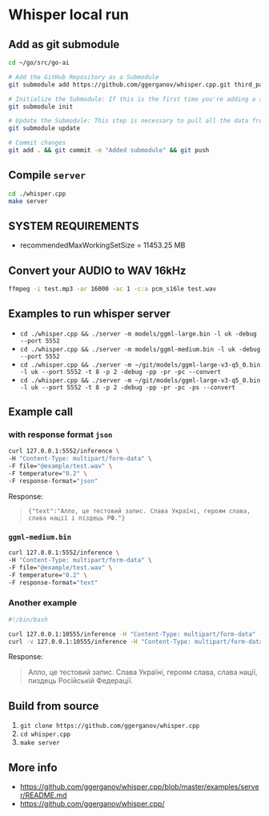 # Whisper local run

## Add as git **submodule**

```bash
cd ~/go/src/go-ai

# Add the GitHub Repository as a Submodule
git submodule add https://github.com/ggerganov/whisper.cpp.git third_party/whisper.cpp

# Initialize the Submodule: If this is the first time you're adding a submodule to your project, you need to initialize it.
git submodule init

# Update the Submodule: This step is necessary to pull all the data from the submodule repository.
git submodule update

# Commit changes
git add . && git commit -m "Added submodule" && git push
```

## Compile `server`

```bash
cd ./whisper.cpp
make server
```

## SYSTEM REQUIREMENTS

- recommendedMaxWorkingSetSize  = 11453.25 MB

## Convert your AUDIO to WAV 16kHz

```bash
ffmpeg -i test.mp3 -ar 16000 -ac 1 -c:a pcm_s16le test.wav
```

## Examples to run whisper server

- `cd ./whisper.cpp && ./server -m models/ggml-large.bin -l uk -debug --port 5552`
- `cd ./whisper.cpp && ./server -m models/ggml-medium.bin -l uk -debug --port 5552`
- `cd ./whisper.cpp && ./server -m ~/git/models/ggml-large-v3-q5_0.bin -l uk --port 5552 -t 8 -p 2 -debug -pp -pr -pc --convert`
- `cd ./whisper.cpp && ./server -m ~/git/models/ggml-large-v3-q5_0.bin -l uk --port 5552 -t 8 -p 2 -debug -pp -pr -pc -ps --convert`

## Example call
### with response format `json`

```bash
curl 127.0.0.1:5552/inference \
-H "Content-Type: multipart/form-data" \
-F file="@example/test.wav" \
-F temperature="0.2" \
-F response-format="json"
 ```

Response:
> `{"text":"Алло, це тестовий запис. Слава Україні, героям слава, слава нації і піздець РФ."}`

### `ggml-medium.bin`

```bash
curl 127.0.0.1:5552/inference \
-H "Content-Type: multipart/form-data" \
-F file="@example/test.wav" \
-F temperature="0.2" \
-F response-format="text"
 ```

### Another example

```bash
#!/bin/bash

curl 127.0.0.1:10555/inference -H "Content-Type: multipart/form-data" -F file="@/home/dmykolen/audio/globalbilgi_pcm16_10s.wav" -F temperature="0.2" -F response-format="json"
curl -v 127.0.0.1:10555/inference -H "Content-Type: multipart/form-data" -F file=@/home/dmykolen/audio/globalbilgi_pcm16_10s.wav -F response-format="json"
```

Response:
> Алло, це тестовий запис. Слава Україні, героям слава, слава нації, пиздець Російській Федерації.

## Build from source

1. `git clone https://github.com/ggerganov/whisper.cpp`
2. `cd whisper.cpp`
3. `make server`

## More info

- <https://github.com/ggerganov/whisper.cpp/blob/master/examples/server/README.md>
- <https://github.com/ggerganov/whisper.cpp/>

